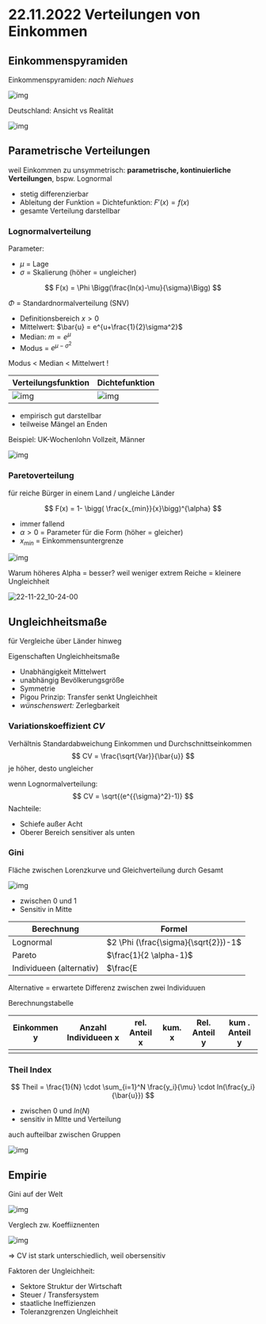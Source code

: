 # 22.11.2022 Verteilungen von Einkommen

## Einkommenspyramiden

Einkommenspyramiden: *nach Niehues*

![img](../images/2022-11-22_09-29-55.jpg)



Deutschland: Ansicht vs Realität

![img](../images/2022-11-22_09-38-34.jpg)



## Parametrische Verteilungen

weil Einkommen zu unsymmetrisch: **parametrische, kontinuierliche Verteilungen**, bspw. Lognormal

- stetig differenzierbar
- Ableitung der Funktion = Dichtefunktion: $F'(x) = f(x)$
- gesamte Verteilung darstellbar



### Lognormalverteilung

Parameter: 

- $\mu$ = Lage
- $\sigma$ = Skalierung (höher = ungleicher)

$$
F(x) = \Phi \Bigg(\frac{ln(x)-\mu}{\sigma}\Bigg)
$$

$\Phi$ = Standardnormalverteilung (SNV)

- Definitionsbereich $x > 0$
- Mittelwert: $\bar{u} = e^{u+\frac{1}{2}\sigma^2}$
- Median: $m = e^\mu$
- Modus = $e^{\mu-\sigma^2}$

Modus < Median < Mittelwert !

| Verteilungsfunktion                       | Dichtefunktion                            |
| ----------------------------------------- | ----------------------------------------- |
| ![img](../images/2022-11-22_09-50-41.jpg) | ![img](../images/2022-11-22_09-50-48.jpg) |

- empirisch gut darstellbar
- teilweise Mängel an Enden

Beispiel: UK-Wochenlohn Vollzeit, Männer

![img](../images/2022-11-22_10-06-33.jpg)



### Paretoverteilung

für reiche Bürger in einem Land / ungleiche Länder

$$
F(x) = 1- \bigg( \frac{x_{min}}{x}\bigg)^{\alpha}
$$

- immer fallend
- $\alpha > 0$ = Parameter für die Form (höher = gleicher)
- $x_{min}$ = Einkommensuntergrenze

![img](../images/2022-11-22_09-57-24.jpg)

Warum höheres Alpha = besser? weil weniger extrem Reiche = kleinere Ungleichheit

![22-11-22_10-24-00](../images/22-11-22_10-24-00.png)

## Ungleichheitsmaße

für Vergleiche über Länder hinweg

Eigenschaften Ungleichheitsmaße

- Unabhängigkeit Mittelwert
- unabhängig Bevölkerungsgröße
- Symmetrie
- Pigou Prinzip: Transfer senkt Ungleichheit
- *wünschenswert:* Zerlegbarkeit



### Variationskoeffizient *CV*

Verhältnis Standardabweichung Einkommen und Durchschnittseinkommen
$$
CV = \frac{\sqrt{Var}}{\bar{u}}
$$
je höher, desto ungleicher

wenn Lognormalverteilung:
$$
CV = \sqrt{(e^{{\sigma}^2}-1)}
$$
Nachteile:

- Schiefe außer Acht
- Oberer Bereich sensitiver als unten



### Gini 

Fläche zwischen Lorenzkurve und Gleichverteilung durch Gesamt

![img](../images/2022-11-22_11-31-43.jpg)

- zwischen 0 und 1
- Sensitiv in Mitte

| Berechnung               | Formel                               |
| ------------------------ | ------------------------------------ |
| Lognormal                | $2 \Phi (\frac{\sigma}{\sqrt{2}})-1$ |
| Pareto                   | $\frac{1}{2 \alpha-1}$               |
| Individueen (alternativ) | $\frac{E|x_i-x_j|}{2 \bar{u}}$       |

Alternative = erwartete Differenz zwischen zwei Individuuen

Berechnungstabelle

| Einkommen y | Anzahl Individueen x | rel. Anteil x | kum. x | Rel. Anteil y | kum . Anteil y |
| ----------- | -------------------- | ------------- | ------ | ------------- | -------------- |
|             |                      |               |        |               |                |



### Theil Index

$$
Theil = \frac{1}{N} \cdot \sum_{i=1}^N \frac{y_i}{\mu} \cdot ln(\frac{y_i}{\bar{u}})
$$



- zwischen 0 und $ln(N)$
- sensitiv in MItte und Verteilung

auch aufteilbar zwischen Gruppen

![img](../images/2022-11-22_12-06-34.jpg)

## Empirie

Gini auf der Welt

![img](../images/2022-11-22_12-13-04.jpg)

Verglech zw. Koeffiiznenten

![img](../images/2022-11-22_12-13-53.jpg)

=> CV ist stark unterschiedlich, weil obersensitiv

Faktoren der Ungleichheit:

- Sektore Struktur der Wirtschaft
- Steuer / Transfersystem
- staatliche Ineffizienzen
- Toleranzgrenzen Ungleichheit


